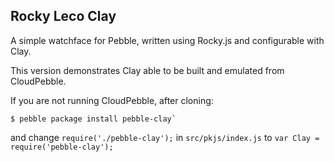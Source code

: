 ## Rocky Leco Clay

A simple watchface for Pebble, written using Rocky.js and configurable with Clay.

This version demonstrates Clay able to be built and emulated from CloudPebble.

If you are not running CloudPebble, after cloning:

```
$ pebble package install pebble-clay`
```

and change `require('./pebble-clay');` in `src/pkjs/index.js` to `var Clay = require('pebble-clay');`